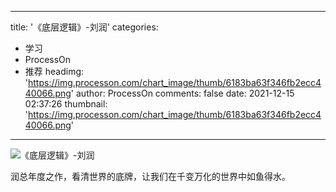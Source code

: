 
---
title: '《底层逻辑》-刘润'
categories: 
 - 学习
 - ProcessOn
 - 推荐
headimg: 'https://img.processon.com/chart_image/thumb/6183ba63f346fb2ecc440066.png'
author: ProcessOn
comments: false
date: 2021-12-15 02:37:26
thumbnail: 'https://img.processon.com/chart_image/thumb/6183ba63f346fb2ecc440066.png'
---

<div>   
<img class="thumb" alt="《底层逻辑》-刘润" src="https://img.processon.com/chart_image/thumb/6183ba63f346fb2ecc440066.png" referrerpolicy="no-referrer">
<p>润总年度之作，看清世界的底牌，让我们在千变万化的世界中如鱼得水。</p>  
</div>
            